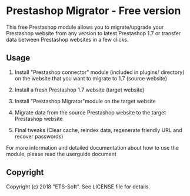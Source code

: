 Prestashop Migrator - Free version
===========

This free Prestashop module allows you to migrate/upgrade your Prestashop website from any version to latest Prestashop 1.7 or transfer data between Prestashop websites in a few clicks.

## Usage

1. Install "Prestashop connector" module (included in plugins/ directory) on the website that you want to migrate to 1.7 (source website)
  
2. Install a fresh Prestashop 1.7 website (target website) 

3. Install "Prestashop Migrator"module on the target website  

4. Migrate data from the source Prestashop website to the target Prestashop website
 
5. Final tweaks (Clear cache, reindex data, regenerate friendly URL and recover passwords)

For more information and detailed documentation about how to use the module, please read the userguide document

## Copyright

Copyright (c) 2018 "ETS-Soft". See LICENSE file for details.
